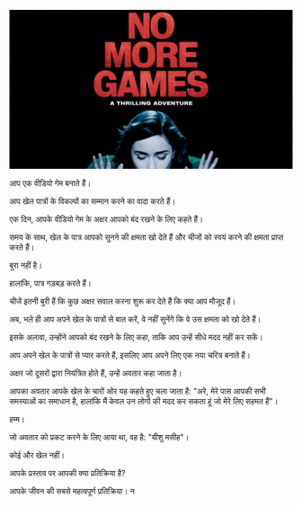 ![Video cover image](../cover.jpeg "cover-photo")

आप एक वीडियो गेम बनाते हैं।

आप खेल पात्रों के विकल्पों का सम्मान करने का वादा करते हैं।

एक दिन, आपके वीडियो गेम के अक्षर आपको बंद रखने के लिए कहते हैं।

समय के साथ, खेल के पात्र आपको सुनने की क्षमता खो देते हैं और चीजों को स्वयं करने की क्षमता प्राप्त करते हैं।

बुरा नहीं है।

हालांकि, पात्र गड़बड़ करते हैं।

चीजें इतनी बुरी हैं कि कुछ अक्षर सवाल करना शुरू कर देते हैं कि क्या आप मौजूद हैं।

अब, भले ही आप अपने खेल के पात्रों से बात करें, वे नहीं सुनेंगे कि वे उस क्षमता को खो देते हैं।

इसके अलावा, उन्होंने आपको बंद रखने के लिए कहा, ताकि आप उन्हें सीधे मदद नहीं कर सकें।

आप अपने खेल के पात्रों से प्यार करते हैं, इसलिए आप अपने लिए एक नया चरित्र बनाते हैं।

अक्षर जो दूसरों द्वारा नियंत्रित होते हैं, उन्हें अवतार कहा जाता है।

आपका अवतार आपके खेल के चारों ओर यह कहते हुए चला जाता है: "अरे, मेरे पास आपकी सभी समस्याओं का समाधान है, हालांकि मैं केवल उन लोगों की मदद कर सकता हूं जो मेरे लिए सहमत हैं"।

हम्म।

जो अवतार को प्रकट करने के लिए आया था, वह है: "यीशु मसीह"।

कोई और खेल नहीं।

आपके प्रस्ताव पर आपकी क्या प्रतिक्रिया है?

आपके जीवन की सबसे महत्वपूर्ण प्रतिक्रिया। न
